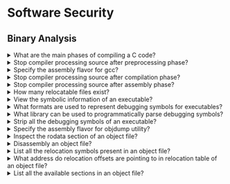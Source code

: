 # Software Security

## Binary Analysis

<details>
<summary>What are the main phases of compiling a C code?</summary>

> 1. Preprocessing
> 2. Compilation
> 3. Assembly
> 4. Linking
>
> ---
> **Resources**
> - Practical Binary Analysis - Chapter 1

> **References**
> ---
</details>

<details>
<summary>Stop compiler processing source after preprocessing phase?</summary>

> ```c
> #include <stdio.h>
>
> int main()
> {
>     fprintf(stdout, "Preprocessing\n");
> }
> ``````
>
> For gcc, this can be done sing the following command:
>
> ```sh
> gcc -E -P -o main.cc main.c
> ``````
>
> Where `-E` tells gcc to stop after preprocessing and `-P` causes the compiler
> to omit debugging information so that the output is a bit cleaner.
>
> ---
> **Resources**
> - Practical Binary Analysis - Chapter 1
> ---
> **References**
> ---
</details>

<details>
<summary>Specify the assembly flavor for gcc?</summary>

> ```sh
> gcc -masm intel
> gcc -masm att
> ``````
> ---
> **Resources**
> - Practical Binary Analysis - Chapter 1
> ---
> **References**
> ---
</details>

<details>
<summary>Stop compiler processing source after compilation phase?</summary>

> ```sh
> gcc -g -O0 -S -masm=intel -o main.s main.c
> ``````
>
> ---
> **Resources**
> - Practical Binary Analysis - Chapter 1
> ---
> **References**
> ---
</details>

<details>
<summary>Stop compiler processing source after assembly phase?</summary>

> ```cpp
> gcc -g -O0 -c -o main.o main.c
> file main.o
> ``````
>
> ---
> **Resources**
> - Practical Binary Analysis - Chapter 1
> ---
> **References**
> ---
</details>

<details>
<summary>How many relocatable files exist?</summary>

> There are position-independent (relocatable) object files which can be
> combined to form a complete binary executable. On the other hand there are
> position-independent (relocatable) executables, which you can call them apart
> from ordinary shared libraries because they have an entry point address.
> ---
> **Resources**
> - Practical Binary Analysis - Chapter 1
> ---
> **References**
> ---
</details>

<details>
<summary>View the symbolic information of an executable?</summary>

> ```sh
> readelf --syms a.out
> ``````
>
> ---
> **Resources**
> - Practical Binary Analysis - Chapter 1
> ---
> **References**
> ---
</details>

<details>
<summary>What formats are used to represent debugging symbols for executables?</summary>

> For ELF binaries, debugging symbols are typically generated in the DWARF
> format, while PE binaries usually use the proprietary PDB format. DWARF
> information is usually embedded within the binary, while PDB comes in the
> form of a separate symbol file.
>
> ---
> **Resources**
> - Practical Binary Analysis - Chapter 1
> ---
> **References**
> ---
</details>

<details>
<summary>What library can be used to programmatically parse debugging symbols?</summary>

> `libbfd` & `libdwarf`.
>
> ---
> **Resources**
> - Practical Binary Analysis - Chapter 1
> ---
> **References**
> ---
</details>

<details>
<summary>Strip all the debugging symbols of an executable?</summary>

> ```sh
> strip --strip-all a.out
> readelf --syms a.out
> ``````
>
> ---
> **Resources**
> - Practical Binary Analysis - Chapter 1
> ---
> **References**
> ---
</details>

<details>
<summary>Specify the assembly flavor for objdump utility?</summary>

> ```sh
> objdump -M intel
> objdump -M att
> ``````
>
> ---
> **Resources**
> - Practical Binary Analysis - Chapter 1
> ---
> **References**
> ---
</details>

<details>
<summary>Inspect the rodata section of an object file?</summary>

> The `.rodata` section contains all constants.
>
> ```sh
> objdump -sj .rodata example.o
> ``````
>
> ---
> **Resources**
> - Practical Binary Analysis - Chapter 1
>
> ---
> **References**
> ---
</details>

<details>
<summary>Disassembly an object file?</summary>

> ```sh
> objdump -M intel -d example.o
> ``````
>
> ---
> **Resources**
> - Practical Binary Analysis - Chapter 1
> ---
> **References**
> ---
</details>

<details>
<summary>List all the relocation symbols present in an object file?</summary>

> ```sh
> readelf --relocs example.o
> ``````
>
> ---
> **Resources**
> - Practical Binary Analysis - Chapter 1
>
> ---
> **References**
> ---
</details>

<details>
<summary>What address do relocation offsets are pointing to in relocation table of an object file?</summary>

> The leftmost column of each line in the `readelf --relocs` output is the
> offset in the object file where the resolved reference must be filled in. The
> offset equals to the offset of the instruction that needs to be fixed, plus
> 1. This is because you only want to overwrite the operand of the instruction,
> not the opcode of the instruction which happens to be only 1 byte. So to
> point to the instruction's operand, the relocation symbol needs to skip past
> the opcode byte.
>
> ```sh
> readelf --relocs example.o
> ``````
>
> ---
> **Resources**
> - Practical Binary Analysis - Chapter 1
> ---
> **References**
> ---
</details>

<details>
<summary>List all the available sections in an object file?</summary>

> ```sh
> readelf --sections example.o
> ``````
>
> ---
> **Resources**
> - Practical Binary Analysis - Chapter 1
> ---
> **References**
> ---
</details>

